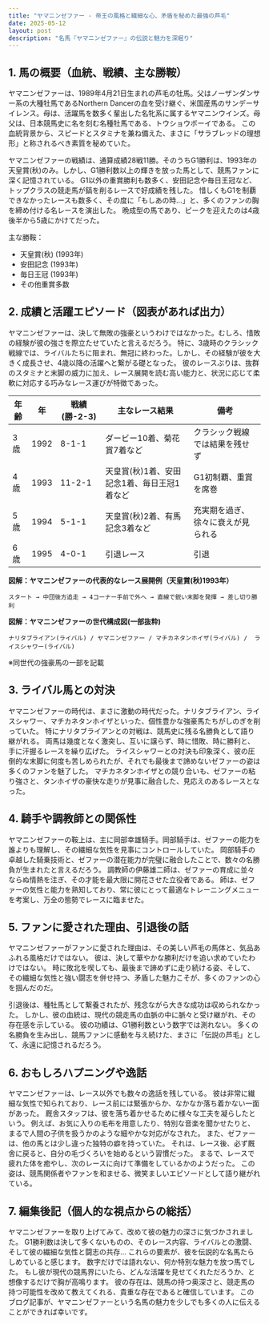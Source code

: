```yaml
---
title: "ヤマニンゼファー - 帝王の風格と繊細な心、矛盾を秘めた最強の芦毛"
date: 2025-05-12
layout: post
description: "名馬『ヤマニンゼファー』の伝説と魅力を深堀り"
---
```


## 1. 馬の概要（血統、戦績、主な勝鞍）

ヤマニンゼファーは、1989年4月21日生まれの芦毛の牡馬。父はノーザンダンサー系の大種牡馬であるNorthern Dancerの血を受け継ぐ、米国産馬のサンデーサイレンス。母は、活躍馬を数多く輩出した名牝系に属するヤマニンウインズ。母父は、日本競馬史に名を刻む名種牡馬である、トウショウボーイである。  この血統背景から、スピードとスタミナを兼ね備えた、まさに「サラブレッドの理想形」と称されるべき素質を秘めていた。

ヤマニンゼファーの戦績は、通算成績28戦11勝。そのうちG1勝利は、1993年の天皇賞(秋)のみ。しかし、G1勝利数以上の輝きを放った馬として、競馬ファンに深く記憶されている。  G1以外の重賞勝利も数多く、安田記念や毎日王冠など、トップクラスの競走馬が鎬を削るレースで好成績を残した。  惜しくもG1を制覇できなかったレースも数多く、その度に「もしあの時…」と、多くのファンの胸を締め付ける名レースを演出した。  晩成型の馬であり、ピークを迎えたのは4歳後半から5歳にかけてだった。


主な勝鞍：

* 天皇賞(秋) (1993年)
* 安田記念 (1993年)
* 毎日王冠 (1993年)
* その他重賞多数


## 2. 成績と活躍エピソード（図表があれば出力）

ヤマニンゼファーは、決して無敗の強豪というわけではなかった。むしろ、惜敗の経験が彼の強さを際立たせていたと言えるだろう。  特に、3歳時のクラシック戦線では、ライバルたちに阻まれ、無冠に終わった。しかし、その経験が彼を大きく成長させ、4歳以降の活躍へと繋がる礎となった。  彼のレースぶりは、抜群のスタミナと末脚の威力に加え、レース展開を読む高い能力と、状況に応じて柔軟に対応する巧みなレース運びが特徴であった。

| 年齢 | 年 | 戦績 (勝-2-3) | 主なレース結果 | 備考 |
|---|---|---|---|---|
| 3歳 | 1992 | 8-1-1 |  ダービー10着、菊花賞7着など | クラシック戦線では結果を残せず |
| 4歳 | 1993 | 11-2-1 | 天皇賞(秋)1着、安田記念1着、毎日王冠1着など | G1初制覇、重賞を席巻 |
| 5歳 | 1994 | 5-1-1 |  天皇賞(秋)2着、有馬記念3着など |  充実期を過ぎ、徐々に衰えが見られる |
| 6歳 | 1995 | 4-0-1 |  引退レース |  引退 |


**図解：ヤマニンゼファーの代表的なレース展開例（天皇賞(秋)1993年）**

```
スタート → 中団後方追走 → 4コーナー手前で外へ → 直線で鋭い末脚を発揮 → 差し切り勝利
```

**図解：ヤマニンゼファーの世代構成図(一部抜粋)**

```
ナリタブライアン(ライバル) / ヤマニンゼファー / マチカネタンホイザ(ライバル) /  ライスシャワー(ライバル)
```
※同世代の強豪馬の一部を記載


## 3. ライバル馬との対決

ヤマニンゼファーの時代は、まさに激動の時代だった。ナリタブライアン、ライスシャワー、マチカネタンホイザといった、個性豊かな強豪馬たちがしのぎを削っていた。  特にナリタブライアンとの対戦は、競馬史に残る名勝負として語り継がれる。  両馬は幾度となく激突し、互いに譲らず、時に惜敗、時に勝利と、手に汗握るレースを繰り広げた。  ライスシャワーとの対決も印象深く、彼の圧倒的な末脚に何度も苦しめられたが、それでも最後まで諦めないゼファーの姿は多くのファンを魅了した。  マチカネタンホイザとの競り合いも、ゼファーの粘り強さと、タンホイザの豪快な走りが見事に融合した、見応えのあるレースとなった。


## 4. 騎手や調教師との関係性

ヤマニンゼファーの鞍上は、主に岡部幸雄騎手。岡部騎手は、ゼファーの能力を誰よりも理解し、その繊細な気性を見事にコントロールしていた。  岡部騎手の卓越した騎乗技術と、ゼファーの潜在能力が完璧に融合したことで、数々の名勝負が生まれたと言えるだろう。  調教師の伊藤雄二師は、ゼファーの育成に並々ならぬ情熱を注ぎ、その才能を最大限に開花させた立役者である。  師は、ゼファーの気性と能力を熟知しており、常に彼にとって最適なトレーニングメニューを考案し、万全の態勢でレースに臨ませた。


## 5. ファンに愛された理由、引退後の話

ヤマニンゼファーがファンに愛された理由は、その美しい芦毛の馬体と、気品あふれる風格だけではない。  彼は、決して華やかな勝利だけを追い求めていたわけではない。  時に敗北を喫しても、最後まで諦めずに走り続ける姿、そして、その繊細な気性と強い闘志を併せ持つ、矛盾した魅力こそが、多くのファンの心を掴んだのだ。

引退後は、種牡馬として繋養されたが、残念ながら大きな成功は収められなかった。  しかし、彼の血統は、現代の競走馬の血脈の中に脈々と受け継がれ、その存在感を示している。  彼の功績は、G1勝利数という数字では測れない。  多くの名勝負を生み出し、競馬ファンに感動を与え続けた、まさに「伝説の芦毛」として、永遠に記憶されるだろう。


## 6. おもしろハプニングや逸話

ヤマニンゼファーは、レース以外でも数々の逸話を残している。  彼は非常に繊細な気性で知られており、レース前には緊張からか、なかなか落ち着かない一面があった。  厩舎スタッフは、彼を落ち着かせるために様々な工夫を凝らしたという。  例えば、お気に入りの毛布を用意したり、特別な音楽を聞かせたりと、まるで人間の子供を扱うかのような細やかな対応がなされた。  また、ゼファーは、他の馬とは少し違った独特の癖を持っていた。  それは、レース後、必ず厩舎に戻ると、自分の毛づくろいを始めるという習慣だった。  まるで、レースで疲れた体を癒やし、次のレースに向けて準備をしているかのようだった。  この姿は、競馬関係者やファンを和ませる、微笑ましいエピソードとして語り継がれている。


## 7. 編集後記（個人的な視点からの総括）

ヤマニンゼファーを取り上げてみて、改めて彼の魅力の深さに気づかされました。  G1勝利数は決して多くないものの、そのレース内容、ライバルとの激闘、そして彼の繊細な気性と闘志の共存…  これらの要素が、彼を伝説的な名馬たらしめていると感じます。  数字だけでは語れない、何か特別な魅力を放つ馬でした。  もし彼が現代の競馬界にいたら、どんな活躍を見せてくれただろうか、と想像するだけで胸が高鳴ります。  彼の存在は、競馬の持つ奥深さと、競走馬の持つ可能性を改めて教えてくれる、貴重な存在であると確信しています。  このブログ記事が、ヤマニンゼファーという名馬の魅力を少しでも多くの人に伝えることができれば幸いです。
